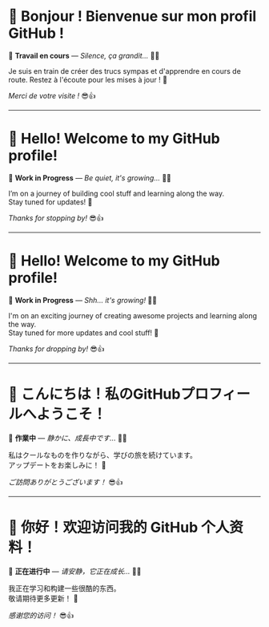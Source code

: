 # 👋 Bonjour ! Bienvenue sur mon profil GitHub !

🚧 **Travail en cours** — *Silence, ça grandit...* 🌱✨

Je suis en train de créer des trucs sympas et d'apprendre en cours de route.
Restez à l'écoute pour les mises à jour ! 🚀

*Merci de votre visite !* 😎👍

************************************************************************************************************
# 👋 Hello! Welcome to my GitHub profile!

🚧 **Work in Progress** — *Be quiet, it's growing...* 🌱✨

I’m on a journey of building cool stuff and learning along the way.  
Stay tuned for updates! 🚀

*Thanks for stopping by!* 😎👍

************************************************************************************************************
# 👋 Hello! Welcome to my GitHub profile!

🚧 **Work in Progress** — *Shh... it's growing!* 🌱✨

I'm on an exciting journey of creating awesome projects and learning along the way.  
Stay tuned for more updates and cool stuff! 🚀

*Thanks for dropping by!* 😎👍

************************************************************************************************************
# 👋 こんにちは！私のGitHubプロフィールへようこそ！

🚧 **作業中** — *静かに、成長中です...* 🌱✨

私はクールなものを作りながら、学びの旅を続けています。  
アップデートをお楽しみに！ 🚀

*ご訪問ありがとうございます！* 😎👍

************************************************************************************************************
# 👋 你好！欢迎访问我的 GitHub 个人资料！

🚧 **正在进行中** — *请安静，它正在成长...* 🌱✨

我正在学习和构建一些很酷的东西。  
敬请期待更多更新！ 🚀

*感谢您的访问！* 😎👍

